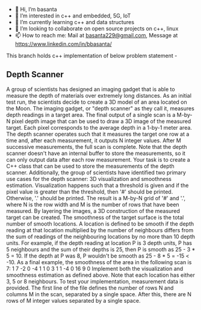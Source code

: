 - 👋 Hi, I’m basanta
- 👀 I’m interested in c++ and embedded, 5G, IoT
- 🌱 I’m currently learning c++ and data structures
- 💞️ I’m looking to collaborate on open source projects on c++, linux
- 📫 How to reach me: Mail at basanta229@gmail.com, Message at https://www.linkedin.com/in/bbasanta/

<!---
basantsansa/basantsansa is a ✨ special ✨ repository because its `README.md` (this file) appears on your GitHub profile.
You can click the Preview link to take a look at your changes.
--->

This branch holds c++ implementation of below problem statement -

Depth Scanner
-------------
A group of scientists has designed an imaging gadget that is able to measure the
depth of materials over extremely long distances. As an initial test run, the
scientists decide to create a 3D model of an area located on the Moon.
The imaging gadget, or "depth scanner" as they call it, measures depth readings
in a target area. The final output of a single scan is a M-by-N pixel depth
image that can be used to draw a 3D image of the measured target. Each pixel
corresponds to the average depth in a 1-by-1 meter area. The depth scanner
operates such that it measures the target one row at a time and, after each
measurement, it outputs N integer values. After M successive measurements, the
full scan is complete. Note that the depth scanner doesn't have an internal
buffer to store the measurements, so it can only output data after each row
measurement.
Your task is to create a C++ class that can be used to store the measurements of
the depth scanner. Additionally, the group of scientists have identified two
primary use cases for the depth scanner: 3D visualization and smoothness
estimation.
Visualization happens such that a threshold is given and if the pixel value is
greater than the threshold, then '#' should be printed. Otherwise, '.' should be
printed. The result is a M-by-N grid of '#' and '.', where N is the row width
and M is the number of rows that have been measured. By layering the images, a
3D construction of the measured target can be created.
The smoothness of the target surface is the total number of smooth locations. A
location is defined to be smooth if the depth reading at that location
multiplied by the number of neighbours differs from the sum of readings of the
neighbouring locations by no more than 10 depth units. For example, if the depth
reading at location P is 3 depth units, P has 5 neighbours and the sum of their
depths is 25, then P is smooth as 25 - 3 * 5 = 10. If the depth at P was 8, P
wouldn't be smooth as 25 - 8 * 5 = -15 < -10. As a final example, the smoothness
of the area in the following scan is 7:
1 7 -2 0
-4 1 1 0
3 1 1 -4
0 16 9 0
Implement both the visualization and smoothness estimation as defined above.
Note that each location has either 3, 5 or 8 neighbours.
To test your implementation, measurement data is provided. The first line of the
file defines the number of rows N and columns M in the scan, separated by a
single space. After this, there are N rows of M integer values separated by a
single space.
